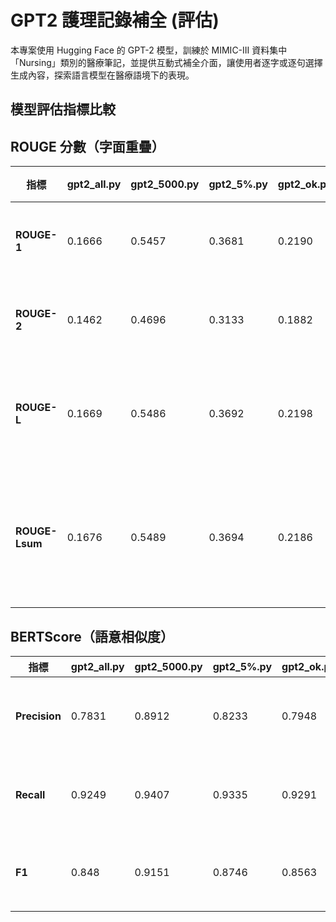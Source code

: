 # GPT2 護理記錄補全 (評估)

本專案使用 Hugging Face 的 GPT-2 模型，訓練於 MIMIC-III 資料集中「Nursing」類別的醫療筆記，並提供互動式補全介面，讓使用者逐字或逐句選擇生成內容，探索語言模型在醫療語境下的表現。

##  模型評估指標比較

## ROUGE 分數（字面重疊）

| 指標        | gpt2_all.py | gpt2_5000.py | gpt2_5%.py | gpt2_ok.py | 說明               |
|-------------|-------------|--------------|------------|------------|--------------------|
| **ROUGE-1** | 0.1666      | 0.5457       | 0.3681     | 0.2190     | 單字重疊率         |
| **ROUGE-2** | 0.1462      | 0.4696       | 0.3133     | 0.1882     | 雙字重疊率         |
| **ROUGE-L** | 0.1669      | 0.5486       | 0.3692     | 0.2198     | 最長公共子序列     |
| **ROUGE-Lsum** | 0.1676   | 0.5489       | 0.3694     | 0.2186     | 多句摘要結構相似度 |

## BERTScore（語意相似度）

| 指標         | gpt2_all.py | gpt2_5000.py | gpt2_5%.py | gpt2_ok.py | 說明                                       |
|--------------|-------------|--------------|------------|------------|--------------------------------------------|
| **Precision** | 0.7831           | 0.8912       | 0.8233     | 0.7948     | 生成詞向量與參考相似度（語意正確性）       |
| **Recall**    | 0.9249           | 0.9407       | 0.9335     | 0.9291     | 參考詞向量與生成相似度（涵蓋程度）         |
| **F1**        | 0.848           | 0.9151       | 0.8746     | 0.8563     | Precision 與 Recall 的調和平均（整體語意） |
